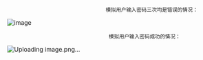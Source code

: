                                     模拟用户输入密码三次均是错误的情况：
![image](https://github.com/wuwuwu322/-/assets/156654491/91acef82-346b-47a3-8da9-d69e45619ed6)



                                     模拟用户输入密码成功的情况：

![Uploading image.png…]()
